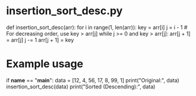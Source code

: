 # insertion_sort_desc.py
def insertion_sort_desc(arr):
    for i in range(1, len(arr)):
        key = arr[i]
        j = i - 1
        # For decreasing order, use key > arr[j]
        while j >= 0 and key > arr[j]:
            arr[j + 1] = arr[j]
            j -= 1
        arr[j + 1] = key

# Example usage
if __name__ == "__main__":
    data = [12, 4, 56, 17, 8, 99, 1]
    print("Original:", data)
    insertion_sort_desc(data)
    print("Sorted (Descending):", data)
